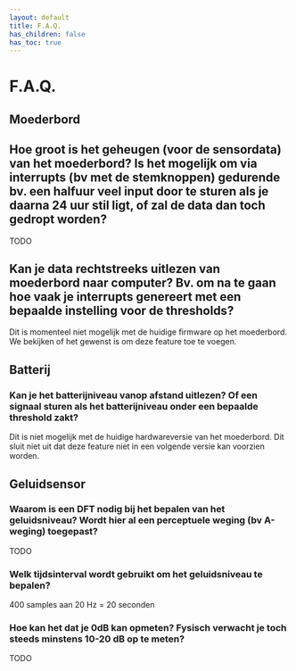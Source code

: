 ```yaml
---
layout: default
title: F.A.Q.
has_children: false
has_toc: true
---
```


# F.A.Q.


## Moederbord

##	Hoe groot is het geheugen (voor de sensordata) van het moederbord? Is het mogelijk om via interrupts (bv met de stemknoppen) gedurende bv. een halfuur veel input door te sturen als je daarna 24 uur stil ligt, of zal de data dan toch gedropt worden?
TODO


##	Kan je data rechtstreeks uitlezen van moederbord naar computer? Bv. om na te gaan hoe vaak je interrupts genereert met een bepaalde instelling voor de thresholds?
Dit is momenteel niet mogelijk met de huidige firmware op het moederbord. We bekijken of het gewenst is om deze feature toe te voegen.

## Batterij

### Kan je het batterijniveau vanop afstand uitlezen? Of een signaal sturen als het batterijniveau onder een bepaalde threshold zakt?
Dit is niet mogelijk met de huidige hardwareversie van het moederbord. Dit sluit niet uit dat deze feature niet in een volgende versie kan voorzien worden.


## Geluidsensor

### Waarom is een DFT nodig bij het bepalen van het geluidsniveau? Wordt hier al een perceptuele weging (bv A-weging) toegepast?
TODO

###	Welk tijdsinterval wordt gebruikt om het geluidsniveau te bepalen?
400 samples aan 20 Hz = 20 seconden

###	Hoe kan het dat je 0dB kan opmeten? Fysisch verwacht je toch steeds minstens 10-20 dB op te meten?
TODO
